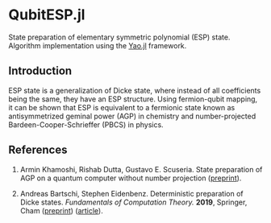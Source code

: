 # QubitESP.jl

State preparation of elementary symmetric polynomial (ESP) state. 
Algorithm implementation using the [Yao.jl](https://github.com/QuantumBFS/Yao.jl) framework.

## Introduction 

ESP state is a generalization of Dicke state, where instead of all coefficients being the same, they have an ESP structure.
Using fermion-qubit mapping, it can be shown that ESP is equivalent to a fermionic state known as antisymmetrized geminal power (AGP) in chemistry and number-projected Bardeen-Cooper-Schrieffer (PBCS) in physics.

## References
   
1. Armin Khamoshi, Rishab Dutta, Gustavo E. Scuseria. 
   State preparation of AGP on a quantum computer without number projection
   ([preprint](https://arxiv.org/abs/2301.09586)).
 
1. Andreas Bartschi, Stephen Eidenbenz. 
   Deterministic preparation of Dicke states.
   *Fundamentals of Computation Theory.* **2019**, Springer, Cham 
   ([preprint](https://arxiv.org/abs/1904.07358))
   ([article](https://doi.org/10.1007/978-3-030-25027-0_9)).
 
